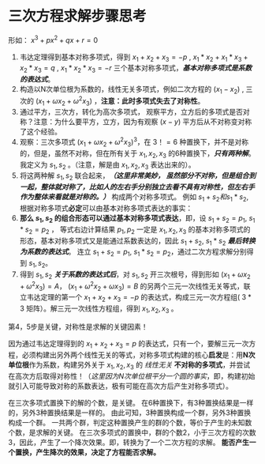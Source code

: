 三次方程求解步骤思考
===

形如：
$x^3 + px^2 + qx + r = 0$ 

1. 韦达定理得到基本对称多项式，得到 $x_1+x_2+x_3=-p$ , $x_1 * x_2 + x_1 * x_3 + x_2*x_3=q$ , $x_1 * x_2 * x_3 = -r$ 三个基本对称多项式，**_基本对称多项式是系数的表达式_**。
2. 构造以N次单位根为系数的，线性无关多项式，例如二次方程的 $(x_1-x_2)$ , 三次的 $(x_1+\omega x_2 + \omega^2x_3)$ ，**注意：此时多项式失去了对称性**。
3. 通过平方，三次方，转化为高次多项式， 观察平方，立方后的多项式是否对称？注意：为什么要平方，立方，因为有观察 $(x-y)$ 平方后从不对称变对称了这个经验。
4. 观察：三次多项式 $(x_1+\omega x_2 + \omega^2x_3)^3$，在 $3！= 6$ 种置换下，并不是对称的，但是，虽然不对称，但在所有关于 $x_1,x_2,x_3$ 的6种置换下，**_只有两种解_**。   我定义为 $s_1, s_2$ 。（注意，解是由 $x_1,x_2,x_3$ 表达出来的）。
5. 将这两种解 $s_1, s_2$ 联合起来，**_（这里非常美妙， 虽然部分不对称，但是组合到一起，整体就对称了，比如人的左右手分别独立去看不具有对称性，但左右手作为整体来看就是对称的。）_** 构成两个对称多项式。 例如  $s_1+s_2 和 s_1 * s_2$, 根据对称多项式**必定**可以由基本对称多项式表达的事实：
6. **那么 $s_1,s_2$ 的组合形态可以通过基本对称多项式表达**，即，设 $s_1+s_2=p_1$, $s_1 * s_2=p_2$ ， 等式右边计算结果 $p_1,p_2$ 一定是 $x_1,x_2,x_3$ 的基本对称多项式的形态，基本对称多项式又是能通过系数表达的，因此 $s_1+s_2$, $s_1 * s_2$ **_最后转换为系数的表达式_**。 连立 $s_1+s_2=p_1$, $s_1 * s_2=p_2$，通过二次方程求解分别得到 $s_1,s_2$。
7. 得到 $s_1,s_2$ **_关于系数的表达式后_**，对 $s_1,s_2$ 开三次根号，得到形如 $(x_1+\omega x_2 + \omega^2x_3) = A$，  $(x_1+\omega^2 x_2 + \omega x_3)= B$ 的另两个三元一次线性无关等式，联立韦达定理的第一个 $x_1+x_2+x_3=-p$ 的表达式，构成三元一次方程组( $3 * 3$ 矩阵）。解三元一次线性方程组，得到 $x_1,x_2,x_3$ 。

第4，5步是关键，对称性是求解的关键因素！

因为通过韦达定理得到的 $x_1+x_2+x_3=p$ 的表达式，只有一个，要解三元一次方程，必须构建出另外两个线性无关的等式，对称多项式构建的核心**启发**是：用**N次单位根**作为系数，构建另外关于 $x_1,x_2,x_3$ 的 _线性无关_ **不对称的多项式**，并尝试在高次方后取得对称性！（_这里因为N次单位根平分一个圆的事实_，即，构建初始就引入可能导致对称的系数表达，极有可能在高次方后产生对称多项式）。

在三次多项式置换下的解的个数，是关键。 在6种置换下，有3种置换结果是一样的，另外3种置换结果是一样的。 由此可知，3种置换构成一个群，另外3种置换构成一个群。 一共两个群，判定这种置换产生的群的个数，等价于产生的未知数个数，是求解的关键。 在三次多项式的置换中，群的个数2，小于三次方程的次数3，因此，产生了一个降次效果。即，转换为了一个二次方程的求解。 **能否产生一个置换，产生降次的效果，决定了方程能否求解。**

